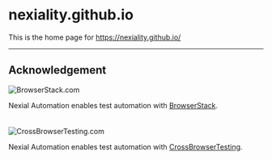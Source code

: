 # nexiality.github.io

This is the home page for https://nexiality.github.io/

---

## Acknowledgement



![BrowserStack.com](https://nexiality.github.io/documentation/image/browserstack/Browserstack-logo-small.png)

Nexial Automation enables test automation with [BrowserStack](http://browserstack.com).  
\
\
![CrossBrowserTesting.com](https://nexiality.github.io/documentation/image/cbt/CrossBrowserTesting-logo-small.png)

Nexial Automation enables test automation with [CrossBrowserTesting](http://CrossBrowserTesting.com).
